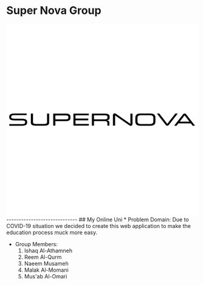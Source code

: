 # Super Nova Group

<img src = "supernova-logo-black-and-white.png">
-----------------------------
## My Online Uni
* Problem Domain:
    Due to COVID-19 situation we decided to create this web application to make the education process muck more easy.

* Group Members:
    1. Ishaq Al-Athamneh
    1. Reem Al-Qurm
    1. Naeem Musameh
    1. Malak Al-Momani
    1. Mus'ab Al-Omari